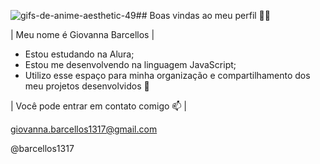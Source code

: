 ![gifs-de-anime-aesthetic-49](https://github.com/barcellos1317/barcellos1317/assets/170526379/89f11cc1-556a-4963-93dc-aa8ba96020ee)## Boas vindas ao meu perfil 💙💙

| Meu nome é Giovanna Barcellos |

- Estou estudando na Alura;
- Estou me desenvolvendo na linguagem JavaScript;
- Utilizo esse espaço para minha organização e compartilhamento dos meu projetos desenvolvidos 👋

| Você pode entrar em contato comigo 📫 |

giovanna.barcellos1317@gmail.com

@barcellos1317























<!--
**barcellos1317/barcellos1317** is a ✨ _special_ ✨ repository because its `README.md` (this file) appears on your GitHub profile.

Here are some ideas to get you started:

- 🔭 I’m currently working on ...
- 🌱 I’m currently learning ...
- 👯 I’m looking to collaborate on ...
- 🤔 I’m looking for help with ...
- 💬 Ask me about ...
- 📫 How to reach me: ...
- 😄 Pronouns: ...
- ⚡ Fun fact: ...
-->
